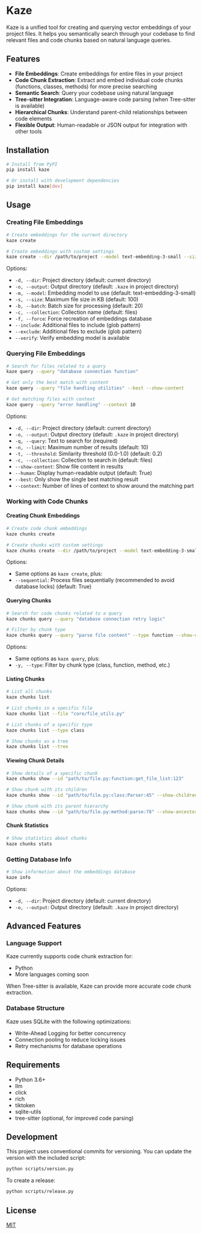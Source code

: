 # Kaze

Kaze is a unified tool for creating and querying vector embeddings of your project files. It helps you semantically search through your codebase to find relevant files and code chunks based on natural language queries.

## Features

- **File Embeddings**: Create embeddings for entire files in your project
- **Code Chunk Extraction**: Extract and embed individual code chunks (functions, classes, methods) for more precise searching
- **Semantic Search**: Query your codebase using natural language
- **Tree-sitter Integration**: Language-aware code parsing (when Tree-sitter is available)
- **Hierarchical Chunks**: Understand parent-child relationships between code elements
- **Flexible Output**: Human-readable or JSON output for integration with other tools

## Installation

```bash
# Install from PyPI
pip install kaze

# Or install with development dependencies
pip install kaze[dev]
```

## Usage

### Creating File Embeddings

```bash
# Create embeddings for the current directory
kaze create

# Create embeddings with custom settings
kaze create --dir /path/to/project --model text-embedding-3-small --size 200 --batch 30 --collection my-project
```

Options:
- `-d, --dir`: Project directory (default: current directory)
- `-o, --output`: Output directory (default: `.kaze` in project directory)
- `-m, --model`: Embedding model to use (default: text-embedding-3-small)
- `-s, --size`: Maximum file size in KB (default: 100)
- `-b, --batch`: Batch size for processing (default: 20)
- `-c, --collection`: Collection name (default: files)
- `-f, --force`: Force recreation of embeddings database
- `--include`: Additional files to include (glob pattern)
- `--exclude`: Additional files to exclude (glob pattern)
- `--verify`: Verify embedding model is available

### Querying File Embeddings

```bash
# Search for files related to a query
kaze query --query "database connection function"

# Get only the best match with content
kaze query --query "file handling utilities" --best --show-content

# Get matching files with context
kaze query --query "error handling" --context 10
```

Options:
- `-d, --dir`: Project directory (default: current directory)
- `-o, --output`: Output directory (default: `.kaze` in project directory)
- `-q, --query`: Text to search for (required)
- `-n, --limit`: Maximum number of results (default: 10)
- `-t, --threshold`: Similarity threshold (0.0-1.0) (default: 0.2)
- `-c, --collection`: Collection to search in (default: files)
- `--show-content`: Show file content in results
- `--human`: Display human-readable output (default: True)
- `--best`: Only show the single best matching result
- `--context`: Number of lines of context to show around the matching part

### Working with Code Chunks

#### Creating Chunk Embeddings

```bash
# Create code chunk embeddings
kaze chunks create

# Create chunks with custom settings
kaze chunks create --dir /path/to/project --model text-embedding-3-small --collection code-chunks
```

Options:
- Same options as `kaze create`, plus:
- `--sequential`: Process files sequentially (recommended to avoid database locks) (default: True)

#### Querying Chunks

```bash
# Search for code chunks related to a query
kaze chunks query --query "database connection retry logic"

# Filter by chunk type
kaze chunks query --query "parse file content" --type function --show-content
```

Options:
- Same options as `kaze query`, plus:
- `-y, --type`: Filter by chunk type (class, function, method, etc.)

#### Listing Chunks

```bash
# List all chunks
kaze chunks list

# List chunks in a specific file
kaze chunks list --file "core/file_utils.py"

# List chunks of a specific type
kaze chunks list --type class

# Show chunks as a tree
kaze chunks list --tree
```

#### Viewing Chunk Details

```bash
# Show details of a specific chunk
kaze chunks show --id "path/to/file.py:function:get_file_list:123"

# Show chunk with its children
kaze chunks show --id "path/to/file.py:class:Parser:45" --show-children

# Show chunk with its parent hierarchy
kaze chunks show --id "path/to/file.py:method:parse:78" --show-ancestors
```

#### Chunk Statistics

```bash
# Show statistics about chunks
kaze chunks stats
```

### Getting Database Info

```bash
# Show information about the embeddings database
kaze info
```

Options:
- `-d, --dir`: Project directory (default: current directory)
- `-o, --output`: Output directory (default: `.kaze` in project directory)

## Advanced Features

### Language Support

Kaze currently supports code chunk extraction for:
- Python
- More languages coming soon

When Tree-sitter is available, Kaze can provide more accurate code chunk extraction.

### Database Structure

Kaze uses SQLite with the following optimizations:
- Write-Ahead Logging for better concurrency
- Connection pooling to reduce locking issues
- Retry mechanisms for database operations

## Requirements

- Python 3.6+
- llm
- click
- rich
- tiktoken
- sqlite-utils
- tree-sitter (optional, for improved code parsing)

## Development

This project uses conventional commits for versioning. You can update the version with the included script:

```bash
python scripts/version.py
```

To create a release:

```bash
python scripts/release.py
```

## License

[MIT](LICENSE)
